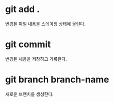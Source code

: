 # git add .

변경된 파일 내용을 스테이징 상태에 올린다.

# git commit

변경된 내용을 저장하고 기록한다.

# git branch branch-name

새로운 브랜치를 생성한다.
